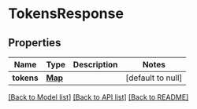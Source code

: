 # TokensResponse
## Properties

| Name | Type | Description | Notes |
|------------ | ------------- | ------------- | -------------|
| **tokens** | [**Map**](array.md) |  | [default to null] |

[[Back to Model list]](../README.md#documentation-for-models) [[Back to API list]](../README.md#documentation-for-api-endpoints) [[Back to README]](../README.md)

